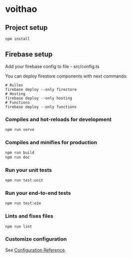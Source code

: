 # voithao

## Project setup

```bash
npm install
```

## Firebase setup

Add your firebase config to file - src/config.ts

You can deploy firestore components with next commands:

```
# Rulles
firebase deploy --only firestore
# Hosting
firebase deploy --only hosting
# Functions
firebase deploy --only functions
```

### Compiles and hot-reloads for development

```bash
npm run serve
```

### Compiles and minifies for production

```bash
npm run build
npm run doc
```

### Run your unit tests

```bash
npm run test:unit
```

### Run your end-to-end tests

```bash
npm run test:e2e
```

### Lints and fixes files

```bash
npm run lint
```

### Customize configuration

See [Configuration Reference](https://cli.vuejs.org/config/).
